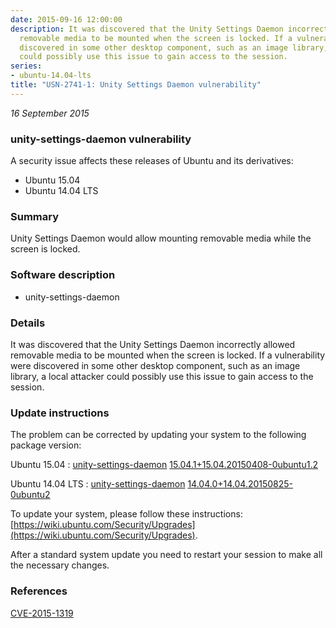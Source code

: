 ```yaml
---
date: 2015-09-16 12:00:00
description: It was discovered that the Unity Settings Daemon incorrectly allowed
  removable media to be mounted when the screen is locked. If a vulnerability were
  discovered in some other desktop component, such as an image library, a local attacker
  could possibly use this issue to gain access to the session.
series:
- ubuntu-14.04-lts
title: "USN-2741-1: Unity Settings Daemon vulnerability"
---
```


*16 September 2015*

### unity-settings-daemon vulnerability

A security issue affects these releases of Ubuntu and its derivatives:

* Ubuntu 15.04
* Ubuntu 14.04 LTS

### Summary

Unity Settings Daemon would allow mounting removable media while the screen is locked.

### Software description

* unity-settings-daemon 

### Details

It was discovered that the Unity Settings Daemon incorrectly allowed removable media to be mounted when the screen is locked. If a vulnerability were discovered in some other desktop component, such as an image library, a local attacker could possibly use this issue to gain access to the session. 

### Update instructions

The problem can be corrected by updating your system to the following package version:

Ubuntu 15.04
 : [unity-settings-daemon](https://launchpad.net/ubuntu/+source/unity-settings-daemon) <span> [15.04.1+15.04.20150408-0ubuntu1.2](https://launchpad.net/ubuntu/+source/unity-settings-daemon/15.04.1+15.04.20150408-0ubuntu1.2) </span> 

Ubuntu 14.04 LTS
 : [unity-settings-daemon](https://launchpad.net/ubuntu/+source/unity-settings-daemon) <span> [14.04.0+14.04.20150825-0ubuntu2](https://launchpad.net/ubuntu/+source/unity-settings-daemon/14.04.0+14.04.20150825-0ubuntu2) </span> 

To update your system, please follow these instructions: [https://wiki.ubuntu.com/Security/Upgrades](https://wiki.ubuntu.com/Security/Upgrades).

After a standard system update you need to restart your session to make all the necessary changes. 

### References

 
 [CVE-2015-1319](http://people.ubuntu.com/~ubuntu-security/cve/CVE-2015-1319)